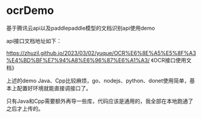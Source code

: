 # ocrDemo

基于腾讯云api以及paddlepaddle模型的文档识别api使用demo

api接口文档地址如下：

https://zhuzil.github.io/2023/03/02/yuque/OCR%E6%8E%A5%E5%8F%A3%E4%BD%BF%E7%94%A8%E6%96%87%E6%A1%A3/ 《OCR接口使用文档》



上述的demo Java、Cpp比较麻烦，go、nodejs、python、donet使用简单，基本上配置好环境就能直接调接口了。

只有Java和Cpp需要额外再导一些库，代码应该是通用的，我全部在本地跑通了之后才上传的。
